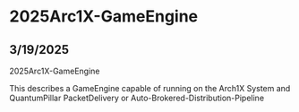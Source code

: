 # 2025Arc1X-GameEngine

3/19/2025
-
2025Arc1X-GameEngine

This describes a GameEngine capable of running on the Arch1X System and QuantumPillar PacketDelivery or Auto-Brokered-Distribution-Pipeline
